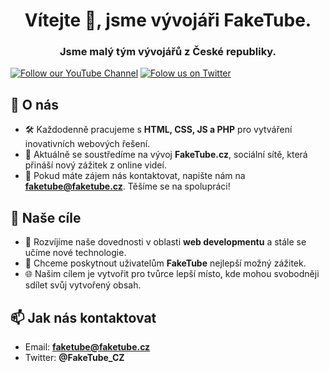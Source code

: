 <h1 align="center">Vítejte 👋, jsme vývojáři FakeTube.</h1>
<h3 align="center">Jsme malý tým vývojářů z České republiky.</h3>

[![Follow our YouTube Channel](https://img.shields.io/youtube/channel/subscribers/UCxRJRX8GHAEDAiSkfTiQVtQ)](https://www.youtube.com/channel/UCxRJRX8GHAEDAiSkfTiQVtQ)
[![Folow us on Twitter](https://img.shields.io/twitter/follow/FakeTube_CZ)](https://twitter.com/intent/follow?screen_name=FakeTube_CZ)

## 🚀 O nás
- 🛠️ Každodenně pracujeme s **HTML, CSS, JS a PHP** pro vytváření inovativních webových řešení.
- 💼 Aktuálně se soustředíme na vývoj **FakeTube.cz**, sociální sítě, která přináší nový zážitek z online videí.
- 📨 Pokud máte zájem nás kontaktovat, napište nám na **faketube@faketube.cz**. Těšíme se na spolupráci!

## 🎯 Naše cíle
- 🌱 Rozvíjíme naše dovednosti v oblasti **web developmentu** a stále se učíme nové technologie.
- 🎯 Chceme poskytnout uživatelům **FakeTube** nejlepší možný zážitek.
- 🌐 Našim cílem je vytvořit pro tvůrce lepší místo, kde mohou svobodněji sdílet svůj vytvořený obsah.

## 📫 Jak nás kontaktovat
- Email: **faketube@faketube.cz**
- Twitter: **@FakeTube_CZ**
